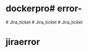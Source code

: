 # dockerpro#   e r r o r -  
 # JIra_ticket
#   J i r a _ t i c k e t  
 # Jira_ticket
# jiraerror
